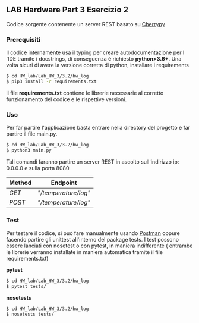 ## LAB Hardware Part 3 Esercizio 2

Codice sorgente contenente un server REST basato su [Cherrypy](https://cherrypy.org/)

### Prerequisiti

Il codice internamente usa il [typing](https://docs.python.org/3/library/typing.html) per creare autodocumentazione per l
'IDE tramite i docstrings, di conseguenza è richiesto **python>3.6+**. Una
volta sicuri di avere la versione corretta di python, installare i
requirements

```bash
$ cd HW_lab/Lab_HW_3/3.2/hw_log
$ pip3 install -r requirements.txt
```

il file **requirements.txt** contiene le librerie necessarie al corretto
funzionamento del codice e le rispettive versioni.

### Uso

Per far partire l'applicazione basta entrare nella directory del progetto
e far partire  il file main.py.

```bash
$ cd HW_lab/Lab_HW_3/3.2/hw_log
$ python3 main.py
```

Tali comandi faranno partire un server REST in ascolto sull'indirizzo ip: 0.0.0.0
e sulla porta 8080.

| Method | Endpoint             |
| -------|:--------------------:|
| *GET*  | *"/temperature/log"* |
| *POST* | *"/temperature/log"* |

### Test

Per testare il codice, si può fare manualmente usando [Postman](https://www.postman.com/)
oppure facendo partire gli unittest all'interno del package tests.
I test possono essere lanciati con nosetest o con pytest, in maniera indifferente
( entrambe le librerie verranno installate in maniera automatica tramite il file requirements.txt)

**pytest**
```bash
$ cd HW_lab/Lab_HW_3/3.2/hw_log
$ pytest tests/
```

**nosetests**
```bash
$ cd HW_lab/Lab_HW_3/3.2/hw_log
$ nosetests tests/
```